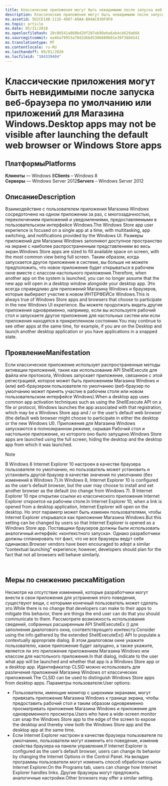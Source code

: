 ```yaml
---
title: Классические приложения могут быть невидимыми после запуска веб-браузера по умолчанию или приложений для Магазина Windows.
description: Классические приложения могут быть невидимыми после запуска веб-браузера по умолчанию или приложений для Магазина Windows.
ms.assetid: 5D2CE14B-111D-4987-A9AA-B04AC030F9F0
ms.topic: article
ms.date: 05/31/2018
ms.openlocfilehash: 20c80541a860bd29f207ab99eba6ab4cb629a666
ms.sourcegitcommit: ea4baf9953a78d2d6bd530b680601e39f3884541
ms.translationtype: MT
ms.contentlocale: ru-RU
ms.lasthandoff: 09/01/2020
ms.locfileid: "104339404"
---
```

# <a name="desktop-apps-may-not-be-visible-after-launching-the-default-web-browser-or-windows-store-apps"></a><span data-ttu-id="006d9-103">Классические приложения могут быть невидимыми после запуска веб-браузера по умолчанию или приложений для Магазина Windows.</span><span class="sxs-lookup"><span data-stu-id="006d9-103">Desktop apps may not be visible after launching the default web browser or Windows Store apps</span></span>

## <a name="platforms"></a><span data-ttu-id="006d9-104">Платформы</span><span class="sxs-lookup"><span data-stu-id="006d9-104">Platforms</span></span>

<span data-ttu-id="006d9-105">**Клиенты** — Windows 8</span><span class="sxs-lookup"><span data-stu-id="006d9-105">**Clients** – Windows 8</span></span>  
<span data-ttu-id="006d9-106">**Серверы** — Windows Server 2012</span><span class="sxs-lookup"><span data-stu-id="006d9-106">**Servers** – Windows Server 2012</span></span>  


## <a name="description"></a><span data-ttu-id="006d9-107">Описание</span><span class="sxs-lookup"><span data-stu-id="006d9-107">Description</span></span>

<span data-ttu-id="006d9-108">Взаимодействие с пользователем приложения Магазина Windows сосредоточено на одном приложении за раз, с многозадачностью, переключением приложений и уведомлениями, предоставляемыми в пользовательском интерфейсе Windows.</span><span class="sxs-lookup"><span data-stu-id="006d9-108">The Windows Store app user experience is focused on a single app at a time, with multitasking, app switching, and notifications provided by the Windows UI.</span></span> <span data-ttu-id="006d9-109">Размеры приложений для Магазина Windows заполняют доступное пространство на экране с наиболее распространенным представлением во весь экран.</span><span class="sxs-lookup"><span data-stu-id="006d9-109">Windows Store apps are sized to fill available space on screen, with the most common view being full screen.</span></span> <span data-ttu-id="006d9-110">Таким образом, когда запускается другое приложение в системе, вы больше не можете предположить, что новое приложение будет открываться в рабочем окне вместе с классом настольного приложения.</span><span class="sxs-lookup"><span data-stu-id="006d9-110">Therefore, when another app on the system is launched, you can no longer assume that the new app will open in a desktop window alongside your desktop app.</span></span> <span data-ttu-id="006d9-111">Это всегда справедливо для приложений Магазина Windows и браузеров, которые выбирают участие в новом ИНТЕРФЕЙСе Windows.</span><span class="sxs-lookup"><span data-stu-id="006d9-111">This is always true of Windows Store apps and browsers that choose to participate in the new Windows UI experience.</span></span> <span data-ttu-id="006d9-112">Вы можете продолжать видеть другие приложения одновременно, например, если вы используете рабочий стол и запускаете другое приложение для настольных систем или если приложения находятся в прикрепленном состоянии.</span><span class="sxs-lookup"><span data-stu-id="006d9-112">You may continue to see other apps at the same time, for example, if you are on the Desktop and launch another desktop application or you have applications in a snapped state.</span></span>

## <a name="manifestation"></a><span data-ttu-id="006d9-113">Проявление</span><span class="sxs-lookup"><span data-stu-id="006d9-113">Manifestation</span></span>

<span data-ttu-id="006d9-114">Если классическое приложение использует распространенные методы активации приложений, такие как использование API ShellExecute для файла или протокола, Windows запускает приложение, связанное с этой регистрацией, которое может быть приложением Магазина Windows и (или) веб-браузером пользователя по умолчанию (веб-браузер по умолчанию может принять участие в рабочем столе или новом пользовательском интерфейсе Windows).</span><span class="sxs-lookup"><span data-stu-id="006d9-114">When a desktop app uses common app activation techniques such as using the ShellExecute API on a file or protocol, Windows launches the app associated with that registration, which may be a Windows Store app and / or the user’s default web browser (the default web browser might choose to participate in either the desktop or the new Windows UI).</span></span> <span data-ttu-id="006d9-115">Приложения для Магазина Windows запускаются в полноэкранном режиме, скрывая Рабочий стол и настольное приложение, из которого оно было запущено.</span><span class="sxs-lookup"><span data-stu-id="006d9-115">Windows Store apps are launched using the full screen, hiding the desktop and the desktop app from which it was launched.</span></span>

> [!Note]  
> <span data-ttu-id="006d9-116">В Windows 8 Internet Explorer 10 настроен в качестве браузера пользователя по умолчанию, но пользователь может установить и установить другой браузер в качестве значения по умолчанию (без изменений в Windows 7).</span><span class="sxs-lookup"><span data-stu-id="006d9-116">In Windows 8, Internet Explorer 10 is configured as the user’s default browser, but the user may choose to install and set another browser as the default (no change from Windows 7).</span></span> <span data-ttu-id="006d9-117">В Internet Explorer 10 при открытии ссылки из классического приложения Internet Explorer откроется на рабочем столе.</span><span class="sxs-lookup"><span data-stu-id="006d9-117">In Internet Explorer 10, when a link is opened from a desktop application, Internet Explorer will open on the desktop.</span></span> <span data-ttu-id="006d9-118">Но этот параметр может быть изменен пользователями, чтобы Internet Explorer открывался как приложение Магазина Windows.</span><span class="sxs-lookup"><span data-stu-id="006d9-118">But this setting can be changed by users so that Internet Explorer is opened as a Windows Store app.</span></span> <span data-ttu-id="006d9-119">Поставщики браузеров должны были использовать аналогичный интерфейс «контекстного запуска». Однако разработчики должны спланировать тот факт, что не все браузеры ведут себя одинаково.</span><span class="sxs-lookup"><span data-stu-id="006d9-119">Browser vendors have been encouraged to adopt a similar ”contextual launching” experience; however, developers should plan for the fact that not all browsers will behave similarly.</span></span>

 

## <a name="mitigation"></a><span data-ttu-id="006d9-120">Меры по снижению риска</span><span class="sxs-lookup"><span data-stu-id="006d9-120">Mitigation</span></span>

<span data-ttu-id="006d9-121">Несмотря на отсутствие изменений, которые разработчики могут внести в свои приложения для устранения этого поведения, существуют вещи, с которыми конечный пользователь может сделать это.</span><span class="sxs-lookup"><span data-stu-id="006d9-121">While there is no change that developers can make to their apps to mitigate this behavior, there are things the end user can do that you should communicate to them.</span></span> <span data-ttu-id="006d9-122">Рассмотрите возможность использования сведений, собранных расширенным API ShellExecuteEx () для заполнения диалогового окна, соответствующего контексту.</span><span class="sxs-lookup"><span data-stu-id="006d9-122">Consider using the info gathered by the extended ShellExecuteEx() API to populate a contextually appropriate dialog.</span></span> <span data-ttu-id="006d9-123">В этом диалоговом окне укажите пользователю, какое приложение будет запущено, а также укажите, является ли это приложение приложением Магазина Windows или классом для настольного приложения.</span><span class="sxs-lookup"><span data-stu-id="006d9-123">In that dialog, indicate to the user what app will be launched and whether that app is a Windows Store app or a desktop app.</span></span> <span data-ttu-id="006d9-124">Идентификатор CLSID можно использовать для различения приложений Магазина Windows от классических приложений.</span><span class="sxs-lookup"><span data-stu-id="006d9-124">The CLSID can be used to distinguish Windows Store apps from desktop apps.</span></span> <span data-ttu-id="006d9-125">Параметры пользователя:</span><span class="sxs-lookup"><span data-stu-id="006d9-125">User options:</span></span>

-   <span data-ttu-id="006d9-126">Пользователи, имеющие монитор с широкими экранами, могут привязать приложение Магазина Windows к границе экрана, чтобы предоставить рабочий стол и таким образом одновременно просматривать приложение Магазина Windows и приложение для одновременного просмотра.</span><span class="sxs-lookup"><span data-stu-id="006d9-126">Users who have a wide-screen monitor can snap the Windows Store app to the edge of the screen to expose the desktop and thereby view both the Windows Store app and the desktop app at the same time.</span></span>
-   <span data-ttu-id="006d9-127">Если Internet Explorer настроен в качестве браузера пользователя по умолчанию, пользователи могут изменить его поведение, изменив свойства браузера на панели управления.</span><span class="sxs-lookup"><span data-stu-id="006d9-127">If Internet Explorer is configured as the user’s default browser, users can change its behavior by changing the Internet Options in the Control Panel.</span></span> <span data-ttu-id="006d9-128">На вкладке программы пользователи могут изменить способ обработки ссылок Internet Explorer.</span><span class="sxs-lookup"><span data-stu-id="006d9-128">On the Programs tab, users can change how Internet Explorer handles links.</span></span> <span data-ttu-id="006d9-129">Другие браузеры могут предложить аналогичные настройки.</span><span class="sxs-lookup"><span data-stu-id="006d9-129">Other browsers may offer a similar setting.</span></span>

 

 




